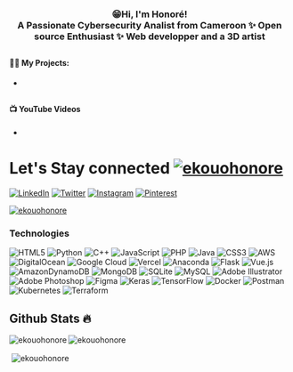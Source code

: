 <h3 align="center">😁Hi, I'm Honoré! <br>A Passionate Cybersecurity Analist from Cameroon ✨ Open source Enthusiast ✨ Web developper and a 3D artist </h3>
<h2></h2>

<h4>👨‍💻 My Projects:</h4>

- 
<h2></h2>
<h4>📺 YouTube Videos</h4>

- 

  <h2></h2>

# Let's Stay connected <a href="https://twitter.com/ekouohonore" target="blank"><img src="https://img.shields.io/twitter/follow/ekouohonore?logo=twitter&style=for-the-badge" alt="ekouohonore" /></a>

[![LinkedIn](https://img.shields.io/badge/LinkedIn-%230077B5.svg?logo=linkedin&logoColor=white)](https://linkedin.com/in/ekouohonore) [![Twitter](https://img.shields.io/badge/Twitter-%231DA1F2.svg?logo=Twitter&logoColor=white)](https://twitter.com/ekouohonore) [![Instagram](https://img.shields.io/badge/Instagram-%23E4405F.svg?logo=Instagram&logoColor=white)](https://instagram.com/ekouo.honore) [![Pinterest](https://img.shields.io/badge/Pinterest-%23E60023.svg?logo=Pinterest&logoColor=white)](https://www.pinterest.com/ekouohonore)


<p align="left"> <a href="https://github.com/ryo-ma/github-profile-trophy"><img src="https://github-profile-trophy.vercel.app/?username=ekouohonore&row=1&theme=darkhub&margin-w=15&no-bg=true" alt="ekouohonore" /></a> </p>


<h3 align="left">Technologies</h3>

 ![HTML5](https://img.shields.io/badge/html5-%23E34F26.svg?style=for-the-badge&logo=html5&logoColor=white)  ![Python](https://img.shields.io/badge/python-3670A0?style=for-the-badge&logo=python&logoColor=ffdd54) ![C++](https://img.shields.io/badge/c++-%2300599C.svg?style=for-the-badge&logo=c%2B%2B&logoColor=white) ![JavaScript](https://img.shields.io/badge/javascript-%23323330.svg?style=for-the-badge&logo=javascript&logoColor=%23F7DF1E) ![PHP](https://img.shields.io/badge/php-%23777BB4.svg?style=for-the-badge&logo=php&logoColor=white) ![Java](https://img.shields.io/badge/java-%23ED8B00.svg?style=for-the-badge&logo=java&logoColor=white) ![CSS3](https://img.shields.io/badge/css3-%231572B6.svg?style=for-the-badge&logo=css3&logoColor=white) ![AWS](https://img.shields.io/badge/AWS-%23FF9900.svg?style=for-the-badge&logo=amazon-aws&logoColor=white) ![DigitalOcean](https://img.shields.io/badge/DigitalOcean-%230167ff.svg?style=for-the-badge&logo=digitalOcean&logoColor=white) ![Google Cloud](https://img.shields.io/badge/Google%20Cloud-%234285F4.svg?style=for-the-badge&logo=google-cloud&logoColor=white) ![Vercel](https://img.shields.io/badge/vercel-%23000000.svg?style=for-the-badge&logo=vercel&logoColor=white) ![Anaconda](https://img.shields.io/badge/Anaconda-%2344A833.svg?style=for-the-badge&logo=anaconda&logoColor=white)  ![Flask](https://img.shields.io/badge/flask-%23000.svg?style=for-the-badge&logo=flask&logoColor=white) ![Vue.js](https://img.shields.io/badge/vuejs-%2335495e.svg?style=for-the-badge&logo=vuedotjs&logoColor=%234FC08D) ![AmazonDynamoDB](https://img.shields.io/badge/Amazon%20DynamoDB-4053D6?style=for-the-badge&logo=Amazon%20DynamoDB&logoColor=white) ![MongoDB](https://img.shields.io/badge/MongoDB-%234ea94b.svg?style=for-the-badge&logo=mongodb&logoColor=white) ![SQLite](https://img.shields.io/badge/sqlite-%2307405e.svg?style=for-the-badge&logo=sqlite&logoColor=white) ![MySQL](https://img.shields.io/badge/mysql-%2300f.svg?style=for-the-badge&logo=mysql&logoColor=white) ![Adobe Illustrator](https://img.shields.io/badge/adobeillustrator-%23FF9A00.svg?style=for-the-badge&logo=adobeillustrator&logoColor=white) ![Adobe Photoshop](https://img.shields.io/badge/adobephotoshop-%2331A8FF.svg?style=for-the-badge&logo=adobephotoshop&logoColor=white)	![Figma](https://img.shields.io/badge/figma-%23F24E1E.svg?style=for-the-badge&logo=figma&logoColor=white) ![Keras](https://img.shields.io/badge/Keras-%23D00000.svg?style=for-the-badge&logo=Keras&logoColor=white) ![TensorFlow](https://img.shields.io/badge/TensorFlow-%23FF6F00.svg?style=for-the-badge&logo=TensorFlow&logoColor=white) ![Docker](https://img.shields.io/badge/docker-%230db7ed.svg?style=for-the-badge&logo=docker&logoColor=white) ![Postman](https://img.shields.io/badge/Postman-FF6C37?style=for-the-badge&logo=postman&logoColor=white) ![Kubernetes](https://img.shields.io/badge/kubernetes-%23326ce5.svg?style=for-the-badge&logo=kubernetes&logoColor=white) ![Terraform](https://img.shields.io/badge/terraform-%235835CC.svg?style=for-the-badge&logo=terraform&logoColor=white)

## Github Stats 🔥

<p><img align="left" src="https://github-readme-stats.vercel.app/api/top-langs?username=ekouohonore&show_icons=true&locale=en&layout=compact&theme=cobalt" alt="ekouohonore" /></p>

<p><img align="center" src="https://github-readme-streak-stats.herokuapp.com?user=ekouohonore&theme=radical&date_format=j%20M%5B%20Y%5D&sideLabels=DDB225" alt="ekouohonore" /></p>

<p>&nbsp;<img align="center" src="https://github-readme-stats.vercel.app/api?username=ekouohonore&show_icons=true&locale=en&theme=tokyonight" alt="ekouohonore" /></p>
